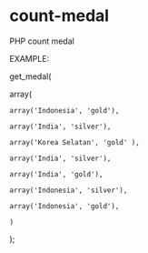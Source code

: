 # count-medal
PHP count medal 

EXAMPLE:


get_medal(

  array(
  
    array('Indonesia', 'gold'),
    
    array('India', 'silver'),
    
    array('Korea Selatan', 'gold' ),
    
    array('India', 'silver'),
    
    array('India', 'gold'),
    
    array('Indonesia', 'silver'),
    
    array('Indonesia', 'gold'),
    
    )
  
  );
